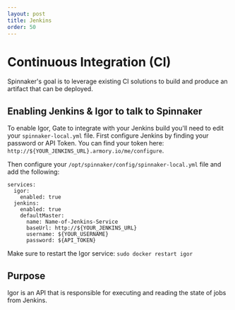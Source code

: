 ```yaml
---
layout: post
title: Jenkins
order: 50
---
```


# Continuous Integration (CI)
Spinnaker's goal is to leverage existing CI solutions to build and produce an artifact that can be deployed.

## Enabling Jenkins & Igor to talk to Spinnaker

To enable Igor, Gate to integrate with your Jenkins build you'll need to edit your `spinnaker-local.yml` file.  First configure Jenkins by finding your password or API Token.  You can find your token here: `http://${YOUR_JENKINS_URL}.armory.io/me/configure`.

Then configure your `/opt/spinnaker/config/spinnaker-local.yml` file and add the following:

```
services:
  igor:
    enabled: true
  jenkins:
    enabled: true
    defaultMaster:
      name: Name-of-Jenkins-Service
      baseUrl: http://${YOUR_JENKINS_URL}
      username: ${YOUR_USERNAME}
      password: ${API_TOKEN}
```

Make sure to restart the Igor service: `sudo docker restart igor`


## Purpose
Igor is an API that is responsible for executing and reading the state of jobs from Jenkins.